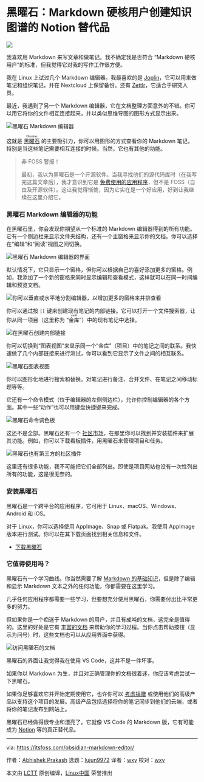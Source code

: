 [#]: subject: "Obsidian is a Notion Alternative for Hardcore Markdown Users for Creating Knowledge Graph of Notes"
[#]: via: "https://itsfoss.com/obsidian-markdown-editor/"
[#]: author: "Abhishek Prakash https://itsfoss.com/author/abhishek/"
[#]: collector: "lujun9972"
[#]: translator: "wxy"
[#]: reviewer: "wxy"
[#]: publisher: " "
[#]: url: " "

黑曜石：Markdown 硬核用户创建知识图谱的 Notion 替代品
======

![](https://img.linux.net.cn/data/attachment/album/202201/31/092728iergl6eayrrrwzuz.jpg)

我喜欢用 Markdown 来写文章和做笔记。我不确定我是否符合 “Markdown 硬核用户”的标准，但我觉得它对我的写作工作很方便。

我在 Linux 上试过几个 Markdown 编辑器。我最喜欢的是 [Joplin][1]，它可以用来做笔记和组织笔记，并在 Nextcloud 上保留备份。还有 [Zettlr][2]，它适合于研究人员。

最近，我遇到了另一个 Markdown 编辑器，它在文档整理方面意外的不错。你可以用它将你的文件相互连接起来，并以类似思维导图的图形方式显示出来。

![黑曜石 Markdown 编辑器][3]

这就是 <ruby>[黑曜石][4]<rt>Obsidian</rt></ruby> 的主要吸引力，你可以用图形的方式查看你的 Markdown 笔记，特别是当这些笔记需要相互连接的时候。当然，它也有其他的功能。

> 非 FOSS 警报！
>
> 最初，我以为黑曜石是一个开源软件。当我寻找他们的源代码库时（在我写完这篇文章后），我才意识到它是 [免费使用的应用程序][5]，但不是 FOSS（自由及开源软件）。这让我觉得惭愧，因为它实在是一个好应用，好到让我继续在这里介绍它。

### 黑曜石 Markdown 编辑器的功能

在黑曜石里，你会发现你期望从一个标准的 Markdown 编辑器得到的所有功能。它有一个侧边栏来显示文件夹结构，还有一个主窗格来显示你的文档。你可以选择在“编辑”和“阅读”视图之间切换。

![黑曜石 Markdown 编辑器的界面][6]

默认情况下，它只显示一个窗格，但你可以根据自己的喜好添加更多的窗格。例如，我添加了一个新的窗格来同时显示编辑和查看模式，这样就可以在同一时间编辑和预览文档。

![你可以垂直或水平地分割编辑器，以增加更多的窗格来并排查看][7]

你可以通过按 `[[` 键来创建现有笔记的内部链接。它可以打开一个文件搜索器，让你从同一项目（这里称为 “<ruby>金库<rt>vault</rt></ruby>”）中的现有笔记中选择。

![在黑曜石创建内部链接][8]

你可以切换到“图表视图”来显示同一个“金库”（项目）中的笔记之间的联系。我快速做了几个内部链接来进行测试，你可以看到它显示了文件之间的相互联系。

![黑曜石图表视图][9]

你可以图形化地进行搜索和替换。对笔记进行备注、合并文件、在笔记之间移动标题等等。

它还有一个命令模式（位于编辑器的左侧侧边栏），允许你控制编辑器的各个方面。其中一些“动作”也可以用键盘快捷键来完成。

![黑曜石命令调色板][10]

这还不是全部。黑曜石还有一个 [社区市场][11]，在那里你可以找到并安装插件来扩展其功能。例如，你可以下载看板插件，用黑曜石来管理项目和任务。

![黑曜石也有第三方的社区插件][12]

这里还有很多功能，我不可能把它们全部列出。即使是项目网站也没有一次性列出所有的功能，这是很无奈的。

### 安装黑曜石

黑曜石是一个跨平台的应用程序，它可用于 Linux、macOS、Windows、Android 和 iOS。

对于 Linux，你可以选择使用 AppImage、Snap 或 Flatpak。我使用 AppImage 版本进行测试。你可以在其下载页面找到相关信息和文件。

- [下载黑曜石][13]

### 它值得使用吗？

黑曜石有一个学习曲线。你当然需要了解 [Markdown 的基础知识][14]，但是除了编辑和显示 Markdown 文本之外的任何功能，你都需要在这里学习。

几乎任何应用程序都需要一些学习，但要想充分使用黑曜石，你需要付出比平常更多的努力。

但如果你是一个痴迷于 Markdown 的用户，并且有成吨的文档，这完全是值得的。这里的好处是它有 [丰富的文档][15] 来帮助你的学习过程。当你点击帮助按钮（显示为问号）时，这些文档也可以从应用界面中获得。

![访问黑曜石的文档][16]

黑曜石的界面让我觉得我在使用 VS Code，这并不是一件坏事。

如果你以 Markdown 为生，并且对正确管理你的文档很着迷，你应该考虑尝试一下黑曜石。

如果你足够喜欢它并开始定期使用它，也许你可以 [考虑捐赠][17] 或使用他们的高级产品以支持这个项目的发展。高级产品包括选择将你的笔记同步到他们的云端，或者将你的笔记发布到网站上。

黑曜石已经做得很专业和漂亮了。它就像 VS Code 的 Markdown 版，它有可能成为 [Notion][18] 等的真正替代品。

--------------------------------------------------------------------------------

via: https://itsfoss.com/obsidian-markdown-editor/

作者：[Abhishek Prakash][a]
选题：[lujun9972][b]
译者：[wxy](https://github.com/wxy)
校对：[wxy](https://github.com/wxy)

本文由 [LCTT](https://github.com/LCTT/TranslateProject) 原创编译，[Linux中国](https://linux.cn/) 荣誉推出

[a]: https://itsfoss.com/author/abhishek/
[b]: https://github.com/lujun9972
[1]: https://itsfoss.com/joplin/
[2]: https://itsfoss.com/zettlr-markdown-editor/
[3]: https://i0.wp.com/itsfoss.com/wp-content/uploads/2022/01/obsidian.jpg?resize=800%2C424&ssl=1
[4]: https://obsidian.md/
[5]: https://obsidian.md/eula
[6]: https://i0.wp.com/itsfoss.com/wp-content/uploads/2022/01/Obsidian-Markdown-Editor-800x462.png?resize=800%2C462&ssl=1
[7]: https://i0.wp.com/itsfoss.com/wp-content/uploads/2022/01/Obsidian-multiple-pane.png?resize=800%2C462&ssl=1
[8]: https://i0.wp.com/itsfoss.com/wp-content/uploads/2022/01/Obsidian-Internal-Linking.webp?resize=800%2C450&ssl=1
[9]: https://i0.wp.com/itsfoss.com/wp-content/uploads/2022/01/Obsidian-Graph-View.png?resize=800%2C474&ssl=1
[10]: https://i0.wp.com/itsfoss.com/wp-content/uploads/2022/01/Obsidian-Command-Palette.png?resize=800%2C474&ssl=1
[11]: https://obsidian.md/plugins
[12]: https://i0.wp.com/itsfoss.com/wp-content/uploads/2022/01/Obsidian-Plugins.webp?resize=800%2C364&ssl=1
[13]: https://obsidian.md/download
[14]: https://itsfoss.com/markdown-guide/
[15]: https://help.obsidian.md/Obsidian/Index
[16]: https://i0.wp.com/itsfoss.com/wp-content/uploads/2022/01/Obsidian-Markdown-Editor-Help.png?resize=800%2C439&ssl=1
[17]: https://obsidian.md/pricing
[18]: https://www.notion.so/
